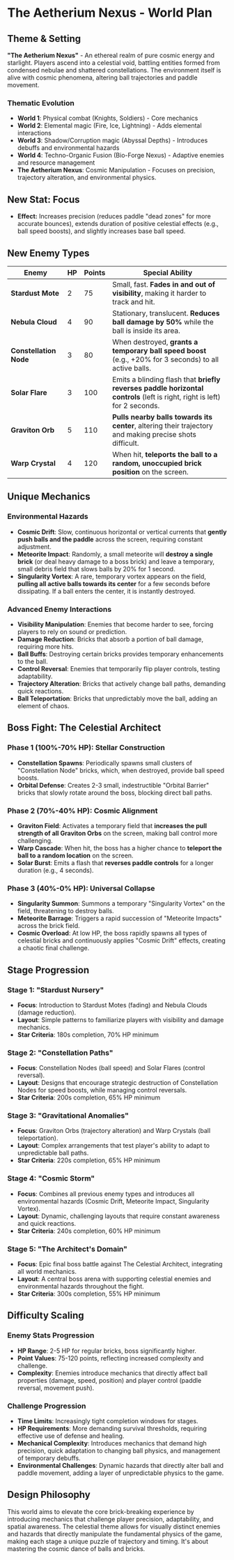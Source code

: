 # The Aetherium Nexus - World Plan

## Theme & Setting
**"The Aetherium Nexus"** - An ethereal realm of pure cosmic energy and starlight. Players ascend into a celestial void, battling entities formed from condensed nebulae and shattered constellations. The environment itself is alive with cosmic phenomena, altering ball trajectories and paddle movement.

### Thematic Evolution
- **World 1**: Physical combat (Knights, Soldiers) - Core mechanics
- **World 2**: Elemental magic (Fire, Ice, Lightning) - Adds elemental interactions
- **World 3**: Shadow/Corruption magic (Abyssal Depths) - Introduces debuffs and environmental hazards
- **World 4**: Techno-Organic Fusion (Bio-Forge Nexus) - Adaptive enemies and resource management
- **The Aetherium Nexus**: Cosmic Manipulation - Focuses on precision, trajectory alteration, and environmental physics.

## New Stat: Focus
- **Effect:** Increases precision (reduces paddle "dead zones" for more accurate bounces), extends duration of positive celestial effects (e.g., ball speed boosts), and slightly increases base ball speed.

## New Enemy Types

| Enemy | HP | Points | Special Ability |
|---|---|---|---|
| **Stardust Mote** | 2 | 75 | Small, fast. **Fades in and out of visibility**, making it harder to track and hit. |
| **Nebula Cloud** | 4 | 90 | Stationary, translucent. **Reduces ball damage by 50%** while the ball is inside its area. |
| **Constellation Node** | 3 | 80 | When destroyed, **grants a temporary ball speed boost** (e.g., +20% for 3 seconds) to all active balls. |
| **Solar Flare** | 3 | 100 | Emits a blinding flash that **briefly reverses paddle horizontal controls** (left is right, right is left) for 2 seconds. |
| **Graviton Orb** | 5 | 110 | **Pulls nearby balls towards its center**, altering their trajectory and making precise shots difficult. |
| **Warp Crystal** | 4 | 120 | When hit, **teleports the ball to a random, unoccupied brick position** on the screen. |

## Unique Mechanics

### Environmental Hazards
- **Cosmic Drift**: Slow, continuous horizontal or vertical currents that **gently push balls and the paddle** across the screen, requiring constant adjustment.
- **Meteorite Impact**: Randomly, a small meteorite will **destroy a single brick** (or deal heavy damage to a boss brick) and leave a temporary, small debris field that slows balls by 20% for 1 second.
- **Singularity Vortex**: A rare, temporary vortex appears on the field, **pulling all active balls towards its center** for a few seconds before dissipating. If a ball enters the center, it is instantly destroyed.

### Advanced Enemy Interactions
- **Visibility Manipulation**: Enemies that become harder to see, forcing players to rely on sound or prediction.
- **Damage Reduction**: Bricks that absorb a portion of ball damage, requiring more hits.
- **Ball Buffs**: Destroying certain bricks provides temporary enhancements to the ball.
- **Control Reversal**: Enemies that temporarily flip player controls, testing adaptability.
- **Trajectory Alteration**: Bricks that actively change ball paths, demanding quick reactions.
- **Ball Teleportation**: Bricks that unpredictably move the ball, adding an element of chaos.

## Boss Fight: The Celestial Architect

### Phase 1 (100%-70% HP): Stellar Construction
- **Constellation Spawns**: Periodically spawns small clusters of "Constellation Node" bricks, which, when destroyed, provide ball speed boosts.
- **Orbital Defense**: Creates 2-3 small, indestructible "Orbital Barrier" bricks that slowly rotate around the boss, blocking direct ball paths.

### Phase 2 (70%-40% HP): Cosmic Alignment
- **Graviton Field**: Activates a temporary field that **increases the pull strength of all Graviton Orbs** on the screen, making ball control more challenging.
- **Warp Cascade**: When hit, the boss has a higher chance to **teleport the ball to a random location** on the screen.
- **Solar Burst**: Emits a flash that **reverses paddle controls** for a longer duration (e.g., 4 seconds).

### Phase 3 (40%-0% HP): Universal Collapse
- **Singularity Summon**: Summons a temporary "Singularity Vortex" on the field, threatening to destroy balls.
- **Meteorite Barrage**: Triggers a rapid succession of "Meteorite Impacts" across the brick field.
- **Cosmic Overload**: At low HP, the boss rapidly spawns all types of celestial bricks and continuously applies "Cosmic Drift" effects, creating a chaotic final challenge.

## Stage Progression

### Stage 1: "Stardust Nursery"
- **Focus**: Introduction to Stardust Motes (fading) and Nebula Clouds (damage reduction).
- **Layout**: Simple patterns to familiarize players with visibility and damage mechanics.
- **Star Criteria**: 180s completion, 70% HP minimum

### Stage 2: "Constellation Paths"
- **Focus**: Constellation Nodes (ball speed) and Solar Flares (control reversal).
- **Layout**: Designs that encourage strategic destruction of Constellation Nodes for speed boosts, while managing control reversals.
- **Star Criteria**: 200s completion, 65% HP minimum

### Stage 3: "Gravitational Anomalies"
- **Focus**: Graviton Orbs (trajectory alteration) and Warp Crystals (ball teleportation).
- **Layout**: Complex arrangements that test player's ability to adapt to unpredictable ball paths.
- **Star Criteria**: 220s completion, 65% HP minimum

### Stage 4: "Cosmic Storm"
- **Focus**: Combines all previous enemy types and introduces all environmental hazards (Cosmic Drift, Meteorite Impact, Singularity Vortex).
- **Layout**: Dynamic, challenging layouts that require constant awareness and quick reactions.
- **Star Criteria**: 240s completion, 60% HP minimum

### Stage 5: "The Architect's Domain"
- **Focus**: Epic final boss battle against The Celestial Architect, integrating all world mechanics.
- **Layout**: A central boss arena with supporting celestial enemies and environmental hazards throughout the fight.
- **Star Criteria**: 300s completion, 55% HP minimum

## Difficulty Scaling

### Enemy Stats Progression
- **HP Range**: 2-5 HP for regular bricks, boss significantly higher.
- **Point Values**: 75-120 points, reflecting increased complexity and challenge.
- **Complexity**: Enemies introduce mechanics that directly affect ball properties (damage, speed, position) and player control (paddle reversal, movement push).

### Challenge Progression
- **Time Limits**: Increasingly tight completion windows for stages.
- **HP Requirements**: More demanding survival thresholds, requiring effective use of defense and healing.
- **Mechanical Complexity**: Introduces mechanics that demand high precision, quick adaptation to changing ball physics, and management of temporary debuffs.
- **Environmental Challenges**: Dynamic hazards that directly alter ball and paddle movement, adding a layer of unpredictable physics to the game.

## Design Philosophy

This world aims to elevate the core brick-breaking experience by introducing mechanics that challenge player precision, adaptability, and spatial awareness. The celestial theme allows for visually distinct enemies and hazards that directly manipulate the fundamental physics of the game, making each stage a unique puzzle of trajectory and timing. It's about mastering the cosmic dance of balls and bricks.